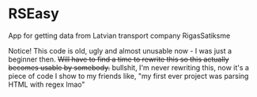 RSEasy
======

App for getting data from Latvian transport company RigasSatiksme


Notice! This code is old, ugly and almost unusable now - I was just a beginner then. ~~Will have to find a time to rewrite this so this actually becomes usable by somebody.~~ bullshit, I'm never rewriting this, now it's a piece of code I show to my friends like, "my first ever project was parsing HTML with regex lmao"

